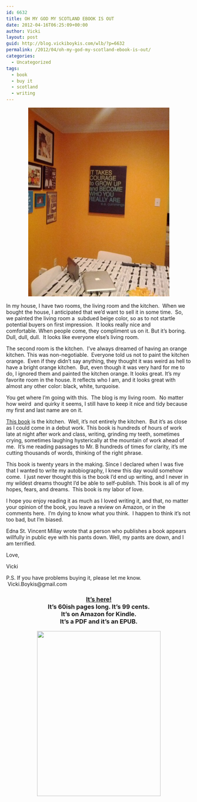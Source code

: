 ```yaml
---
id: 6632
title: OH MY GOD MY SCOTLAND EBOOK IS OUT
date: 2012-04-16T06:25:09+00:00
author: Vicki
layout: post
guid: http://blog.vickiboykis.com/wlb/?p=6632
permalink: /2012/04/oh-my-god-my-scotland-ebook-is-out/
categories:
  - Uncategorized
tags:
  - book
  - buy it
  - scotland
  - writing
---
```

<p style="text-align: center;">
  <a href="https://raw.githubusercontent.com/veekaybee/wlb/gh-pages/assets/images/2012/04/f0f21154644f6090cc29a4d2602a4f08304c3ccd_wmeg.jpg"><img class="aligncenter  wp-image-6698" title="f0f21154644f6090cc29a4d2602a4f08304c3ccd_wmeg" src="https://raw.githubusercontent.com/veekaybee/wlb/gh-pages/assets/images/2012/04/f0f21154644f6090cc29a4d2602a4f08304c3ccd_wmeg.jpg" alt="" width="384" height="512" /></a>
</p>

<p style="text-align: left;">
  <p style="text-align: left;">
    In my house, I have two rooms, the living room and the kitchen.  When we bought the house, I anticipated that we&#8217;d want to sell it in some time.  So, we painted the living room a  subdued beige color, so as to not startle potential buyers on first impression.  It looks really nice and comfortable. When people come, they compliment us on it. But it&#8217;s boring. Dull, dull, dull.  It looks like everyone else&#8217;s living room.
  </p>
  
  <p style="text-align: left;">
    The second room is the kitchen.  I&#8217;ve always dreamed of having an orange kitchen. This was non-negotiable.  Everyone told us not to paint the kitchen orange.  Even if they didn&#8217;t say anything, they thought it was weird as hell to have a bright orange kitchen.  But, even though it was very hard for me to do, I ignored them and painted the kitchen orange. It looks great. It&#8217;s my favorite room in the house. It reflects who I am, and it looks great with almost any other color: black, white, turquoise.
  </p>
  
  <p style="text-align: left;">
    You get where I&#8217;m going with this.  The blog is my living room.  No matter how weird  and quirky it seems, I still have to keep it nice and tidy because my first and last name are on it.
  </p>
  
  <p style="text-align: left;">
    <a href="http://ebook.vickiboykis.com">This book</a> is the kitchen.  Well, it&#8217;s not entirely the kitchen.  But it&#8217;s as close as I could come in a debut work. This book is hundreds of hours of work late at night after work and class, writing, grinding my teeth, sometimes crying, sometimes laughing hysterically at the mountain of work ahead of me.  It&#8217;s me reading passages to Mr. B hundreds of times for clarity, it&#8217;s me cutting thousands of words, thinking of the right phrase.
  </p>
  
  <p style="text-align: left;">
    This book is twenty years in the making. Since I declared when I was five that I wanted to write my autobiography, I knew this day would somehow come.  I just never thought this is the book I&#8217;d end up writing, and I never in my wildest dreams thought I&#8217;d be able to self-publish. This book is all of my hopes, fears, and dreams.  This book is my labor of love.
  </p>
  
  <p style="text-align: left;">
    I hope you enjoy reading it as much as I loved writing it, and that, no matter your opinion of the book, you leave a review on Amazon, or in the comments here.  I&#8217;m dying to know what you think.  I happen to think it&#8217;s not too bad, but I&#8217;m biased.
  </p>
  
  <p style="text-align: left;">
    Edna St. Vincent Millay wrote that a person who publishes a book appears willfully in public eye with his pants down. Well, my pants are down, and I am terrified.
  </p>
  
  <p>
    Love,
  </p>
  
  <p>
    Vicki
  </p>
  
  <p>
    P.S. If you have problems buying it, please let me know.  Vicki.Boykis@gmail.com
  </p>
  
  <h3 style="text-align: center;">
    <a href="http://ebook.vickiboykis.com">It&#8217;s here!<br /> </a>It&#8217;s 60ish pages long. It&#8217;s 99 cents.<br /> It&#8217;s on Amazon for Kindle.<br /> It&#8217;s a PDF and it&#8217;s an EPUB.
  </h3>
  
  <p style="text-align: center;">
    <img class="aligncenter" src="http://ebook.vickiboykis.com/wp-content/themes/booker/uploads/Ebookcover.png" alt="" width="336" height="448" />
  </p>
  
  <p>
    &nbsp;
  </p>
  
  <p>
    &nbsp;
  </p>